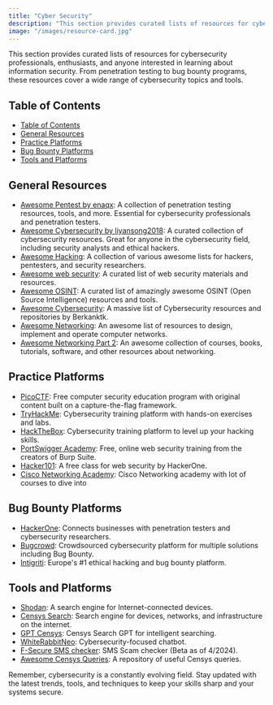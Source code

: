 ```yaml
---
title: "Cyber Security"
description: "This section provides curated lists of resources for cybersecurity professionals, enthusiasts, and anyone interested in learning about information security. From penetration testing to bug bounty programs, these resources cover a wide range of cybersecurity topics and tools."
image: "/images/resource-card.jpg"
---
```


This section provides curated lists of resources for cybersecurity professionals, enthusiasts, and anyone interested in learning about information security. From penetration testing to bug bounty programs, these resources cover a wide range of cybersecurity topics and tools.

## Table of Contents
- [Table of Contents](#table-of-contents)
- [General Resources](#general-resources)
- [Practice Platforms](#practice-platforms)
- [Bug Bounty Platforms](#bug-bounty-platforms)
- [Tools and Platforms](#tools-and-platforms)

## General Resources

- <a href="https://github.com/enaqx/awesome-pentest" target="_blank" rel="noopener noreferrer">Awesome Pentest by enaqx</a>: A collection of penetration testing resources, tools, and more. Essential for cybersecurity professionals and penetration testers.
- <a href="https://github.com/liyansong2018/awesome-cybersecurity" target="_blank" rel="noopener noreferrer">Awesome Cybersecurity by liyansong2018</a>: A curated collection of cybersecurity resources. Great for anyone in the cybersecurity field, including security analysts and ethical hackers.
- <a href="https://github.com/Hack-with-Github/Awesome-Hacking" target="_blank" rel="noopener noreferrer">Awesome Hacking</a>: A collection of various awesome lists for hackers, pentesters, and security researchers.
- <a href="https://github.com/qazbnm456/awesome-web-security" target="_blank" rel="noopener noreferrer">Awesome web security</a>: A curated list of web security materials and resources.
- <a href="https://github.com/jivoi/awesome-osint" target="_blank" rel="noopener noreferrer">Awesome OSINT</a>: A curated list of amazingly awesome OSINT (Open Source Intelligence) resources and tools.
- <a href="https://github.com/Berkanktk/CyberSecurity" target="_blank" rel="noopener noreferrer">Awesome Cybersecurity</a>: A massive list of Cybersecurity resources and repositories by Berkanktk.
- <a href="https://github.com/nyquist/awesome-networking" target="_blank" rel="noopener noreferrer">Awesome Networking</a>: An awesome list of resources to design, implement and operate computer networks.
- <a href="https://github.com/facyber/awesome-networking" target="_blank" rel="noopener noreferrer">Awesome Networking Part 2</a>: An awesome collection of courses, books, tutorials, software, and other resources about networking.

## Practice Platforms

- <a href="https://picoctf.org/" target="_blank" rel="noopener">PicoCTF</a>: Free computer security education program with original content built on a capture-the-flag framework.
- <a href="https://tryhackme.com/" target="_blank" rel="noopener">TryHackMe</a>: Cybersecurity training platform with hands-on exercises and labs.
- <a href="https://www.hackthebox.com/" target="_blank" rel="noopener">HackTheBox</a>: Cybersecurity training platform to level up your hacking skills.
- <a href="https://portswigger.net/web-security" target="_blank" rel="noopener">PortSwigger Academy</a>: Free, online web security training from the creators of Burp Suite.
- <a href="https://www.hacker101.com/" target="_blank" rel="noopener">Hacker101</a>: A free class for web security by HackerOne.
- <a href="https://www.netacad.com/" target="_blank" rel="noopener">Cisco Networking Academy</a>: Cisco Networking academy with lot of courses to dive into

## Bug Bounty Platforms

- <a href="https://www.hackerone.com/" target="_blank" rel="noopener">HackerOne</a>: Connects businesses with penetration testers and cybersecurity researchers.
- <a href="https://www.bugcrowd.com/" target="_blank" rel="noopener">Bugcrowd</a>: Crowdsourced cybersecurity platform for multiple solutions including Bug Bounty.
- <a href="https://www.intigriti.com/" target="_blank" rel="noopener">Intigriti</a>: Europe's #1 ethical hacking and bug bounty platform.

## Tools and Platforms

- <a href="https://www.shodan.io/" target="_blank" rel="noopener">Shodan</a>: A search engine for Internet-connected devices.
- <a href="https://search.censys.io/" target="_blank" rel="noopener">Censys Search</a>: Search engine for devices, networks, and infrastructure on the internet.
- <a href="https://gpt.censys.io/" target="_blank" rel="noopener noreferrer">GPT Censys</a>: Censys Search GPT for intelligent searching.
- <a href="https://www.whiterabbitneo.com/" target="_blank" rel="noopener noreferrer">WhiteRabbitNeo</a>: Cybersecurity-focused chatbot.
- <a href="https://www.f-secure.com/en/text-message-checker" target="_blank" rel="noopener">F-Secure SMS checker</a>: SMS Scam checker (Beta as of 4/2024).
- <a href="https://github.com/thehappydinoa/awesome-censys-queries" target="_blank" rel="noopener noreferrer">Awesome Censys Queries</a>: A repository of useful Censys queries.


Remember, cybersecurity is a constantly evolving field. Stay updated with the latest trends, tools, and techniques to keep your skills sharp and your systems secure.